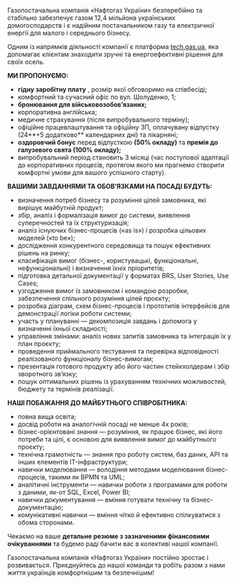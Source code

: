 Газопостачальна компанія «Нафтогаз України» безперебійно та стабільно
забезпечує газом 12,4 мільйона українських домогосподарств і є надійним
постачальником газу та електричної енергії для малого і середнього бізнесу.

Одним із напрямків діяльності компанії є платформа
[tech.gas.ua](http://tech.gas.ua/), яка допомагає клієнтам знаходити зручні та
енергоефективні рішення для своїх осель.

**МИ ПРОПОНУЄМО:**

  * **гідну заробітну плату** , розмір якої обговоримо на співбесіді;
  * комфортний та сучасний офіс по вул. Шолуденко, 1;
  * **бронювання для військовозобов’язаних;**
  * корпоративна англійська;
  * медичне страхування (після випробувального терміну);
  * офіційне працевлаштування та офіційну ЗП, оплачувану відпустку (24**+5 додатково** календарних дні) та лікарняні;
  * **оздоровчий бонус** перед відпусткою **(50% окладу)** та **премія до галузевого свята (100% окладу);**
  * випробувальний період становить 3 місяці (час поступової адаптації до корпоративних процесів, протягом якого ми прагнемо створити комфортні умови для вашого успішного старту).

**ВАШИМИ ЗАВДАННЯМИ ТА ОБОВ’ЯЗКАМИ НА ПОСАДІ БУДУТЬ:**

  * визначення потреб бізнесу та розуміння цілей замовника, які вирішує майбутній продукт;
  * збір, аналіз і формалізація вимог до системи, виявлення суперечностей та їх структуризація;
  * аналіз існуючих бізнес-процесів («as is») і розробка цільових моделей («to be»);
  * дослідження конкурентного середовища та пошук ефективних рішень на ринку;
  * класифікація вимог (бізнес-, користувацькі, функціональні, нефункціональні) і визначення їхніх пріоритетів;
  * підготовка детальної документації у форматах BRS, User Stories, Use Cases;
  * узгодження вимог із замовником і командою розробки, забезпечення спільного розуміння цілей проєкту;
  * розробка діаграм, схем бізнес-процесів і прототипів інтерфейсів для демонстрації логіки роботи системи;
  * участь у плануванні — декомпозиція завдань і допомога у визначенні їхньої складності;
  * управління змінами: аналіз нових запитів замовника та інтеграція їх у план проєкту;
  * проведення приймального тестування та перевірка відповідності реалізованого функціоналу бізнес-вимогам;
  * презентація готового продукту або його частин стейкхолдерам і збір зворотного зв’язку;
  * пошук оптимальних рішень із урахуванням технічних можливостей, бюджету та термінів реалізації.

**НАШІ ПОБАЖАННЯ ДО МАЙБУТНЬОГО СПІВРОБІТНИКА:**

  * повна вища освіта;
  * досвід роботи на аналогічній посаді не менше 4х років;
  * бізнес-орієнтовані знання — розуміння, як працює бізнес, які його потреби та цілі, є основою для виявлення вимог до майбутнього проєкту;
  * технічна грамотність — знання про роботу систем, баз даних, API та інших елементів IT-інфраструктури;
  * навички моделювання — володіння методами моделювання бізнес-процесів, такими як BPMN та UML;
  * аналітичні інструменти — навички роботи з програмами для роботи з даними, як-от SQL, Excel, Power BI;
  * навички документування — вміння готувати технічну та бізнес-документацію;
  * комунікативні навички — вміння чітко й ефективно спілкуватися з обома сторонами.

Чекаємо на ваше **детальне резюме з зазначеними фінансовими очікуваннями** та
будемо раді бачити вас в колективі нашої компанії.

Газопостачальна компанія «Нафтогаз України» постійно зростає і розвивається.
Приєднуйтесь до нашої команди та робіть разом з нами життя українців
комфортнішим та безпечнішим!